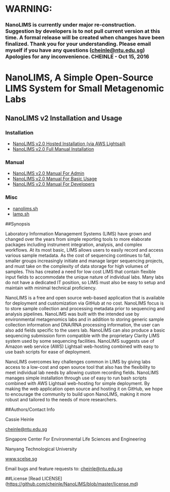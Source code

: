 
# WARNING: 
### NanoLIMS is currently under major re-construction. Suggestion by developers is to not pull current version at this time. A formal release will be created when changes have been finalized. Thank you for your understanding. Please email myself if you have any questions (cheinle@ntu.edu.sg) Apologies for any inconvenience. CHEINLE - Oct 15, 2016 


# NanoLIMS, A Simple Open-Source LIMS System for Small Metagenomic Labs

## NanoLIMS v2 Installation and Usage
### Installation
*    [NanoLIMS v2.0 Hosted Installation (via AWS Lightsail)](https://github.com/cheinle/NanoLIMS/wiki/NanoLIMS--v2.0-Hosted-Installation-(via-AWS-Lightsail))
*    [NanoLIMS v2.0 Full Manual Installation](https://github.com/cheinle/NanoLIMS/wiki/NanoLIMS--v2.0-Full-Manual-Installation)

### Manual
*    [NanoLIMS v2.0 Manual For Admin](https://github.com/cheinle/NanoLIMS/wiki/NanoLIMS-v2.0-Manual-For-Admin)
*    [NanoLIMS v2.0 Manual For Basic Usage](https://github.com/cheinle/NanoLIMS/wiki/NanoLIMS-v2.0-Manual-For-Basic-Usage)
*    [NanoLIMS v2.0 Manual For Developers](https://github.com/cheinle/NanoLIMS/wiki/NanoLIMS-v2.0-Manual-For-Developers)

### Misc   
*    [nanolims.sh](https://github.com/cheinle/NanoLIMS/wiki/nanolims.sh)
*    [lamp.sh](https://github.com/cheinle/NanoLIMS/wiki/lamp.sh)


##Synopsis

Laboratory Information Management Systems (LIMS) have grown and changed over the years from simple reporting tools to more elaborate packages including instrument integration, analysis, and complex workflows. At its most basic, LIMS allows users to easily record and access various sample metadata. As the cost of sequencing continues to fall, smaller groups increasingly initiate and manage larger sequencing projects, and must take on the complexity of data storage for high volumes of samples. This has created a need for low cost LIMS that contain flexible input fields to accommodate the unique nature of individual labs. Many labs do not have a dedicated IT position, so LIMS must also be easy to setup and maintain with minimal technical proficiency. 
 
NanoLIMS is a free and open source web-based application that is available for deployment and customization via GitHub at no cost. NanoLIMS focus is to store sample collection and processing metadata prior to sequencing and analysis pipelines. NanoLIMS was built with the intended use by environmental metagenomics labs and in addition to storing generic sample collection information and DNA/RNA processing information, the user can also add fields specific to the users lab. NanoLIMS can also produce a basic sequencing submission form compatible with the proprietary Clarity LIMS system used by some sequencing facilities. NanoLIMS suggests use of Amazon web service (AWS) Lightsail web-hosting combined with easy to use bash scripts for ease of deployment.

NanoLIMS overcomes key challenges common in LIMS by giving labs access to a low-cost and open source tool that also has the flexibility to meet individual lab needs by allowing custom recording fields. NanoLIMS manages simple installation through use of easy to run bash scripts combined with AWS Lightsail web-hosting for simple deployment. By making the web application open source and hosting it on GitHub, we hope to encourage the community to build upon NanoLIMS, making it more robust and tailored to the needs of more researchers. 

##Authors/Contact Info

Cassie Heinle

cheinle@ntu.edu.sg

Singapore Center For Environmental Life Sciences and Engineering

Nanyang Technological University

www.scelse.sg

Email bugs and feature requests to: cheinle@ntu.edu.sg


##License
[Read LICENSE] (https://github.com/cheinle/NanoLIMS/blob/master/license.md)



